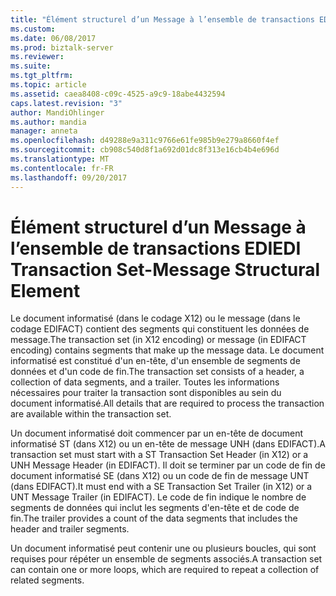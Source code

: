 ```yaml
---
title: "Élément structurel d’un Message à l’ensemble de transactions EDI | Documents Microsoft"
ms.custom: 
ms.date: 06/08/2017
ms.prod: biztalk-server
ms.reviewer: 
ms.suite: 
ms.tgt_pltfrm: 
ms.topic: article
ms.assetid: caea8408-c09c-4525-a9c9-18abe4432594
caps.latest.revision: "3"
author: MandiOhlinger
ms.author: mandia
manager: anneta
ms.openlocfilehash: d49288e9a311c9766e61fe985b9e279a8660f4ef
ms.sourcegitcommit: cb908c540d8f1a692d01dc8f313e16cb4b4e696d
ms.translationtype: MT
ms.contentlocale: fr-FR
ms.lasthandoff: 09/20/2017
---
```

# <a name="edi-transaction-set-message-structural-element"></a><span data-ttu-id="27a64-102">Élément structurel d’un Message à l’ensemble de transactions EDI</span><span class="sxs-lookup"><span data-stu-id="27a64-102">EDI Transaction Set-Message Structural Element</span></span>
<span data-ttu-id="27a64-103">Le document informatisé (dans le codage X12) ou le message (dans le codage EDIFACT) contient des segments qui constituent les données de message.</span><span class="sxs-lookup"><span data-stu-id="27a64-103">The transaction set (in X12 encoding) or message (in EDIFACT encoding) contains segments that make up the message data.</span></span> <span data-ttu-id="27a64-104">Le document informatisé est constitué d'un en-tête, d'un ensemble de segments de données et d'un code de fin.</span><span class="sxs-lookup"><span data-stu-id="27a64-104">The transaction set consists of a header, a collection of data segments, and a trailer.</span></span> <span data-ttu-id="27a64-105">Toutes les informations nécessaires pour traiter la transaction sont disponibles au sein du document informatisé.</span><span class="sxs-lookup"><span data-stu-id="27a64-105">All details that are required to process the transaction are available within the transaction set.</span></span>  
  
 <span data-ttu-id="27a64-106">Un document informatisé doit commencer par un en-tête de document informatisé ST (dans X12) ou un en-tête de message UNH (dans EDIFACT).</span><span class="sxs-lookup"><span data-stu-id="27a64-106">A transaction set must start with a ST Transaction Set Header (in X12) or a UNH Message Header (in EDIFACT).</span></span> <span data-ttu-id="27a64-107">Il doit se terminer par un code de fin de document informatisé SE (dans X12) ou un code de fin de message UNT (dans EDIFACT).</span><span class="sxs-lookup"><span data-stu-id="27a64-107">It must end with a SE Transaction Set Trailer (in X12) or a UNT Message Trailer (in EDIFACT).</span></span> <span data-ttu-id="27a64-108">Le code de fin indique le nombre de segments de données qui inclut les segments d'en-tête et de code de fin.</span><span class="sxs-lookup"><span data-stu-id="27a64-108">The trailer provides a count of the data segments that includes the header and trailer segments.</span></span>  
  
 <span data-ttu-id="27a64-109">Un document informatisé peut contenir une ou plusieurs boucles, qui sont requises pour répéter un ensemble de segments associés.</span><span class="sxs-lookup"><span data-stu-id="27a64-109">A transaction set can contain one or more loops, which are required to repeat a collection of related segments.</span></span>